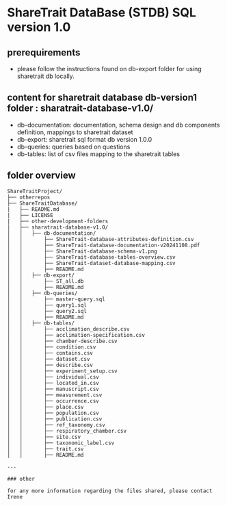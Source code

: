# ShareTrait DataBase (STDB) SQL version 1.0

## prerequirements

- please follow the instructions found on db-export folder for using sharetrait db locally.

## content for sharetrait database db-version1 folder : sharatrait-database-v1.0/

- db-documentation: documentation, schema design and db components definition, mappings to sharetrait dataset
- db-export: sharetrait sql format db version 1.0.0
- db-queries: queries based on questions
- db-tables: list of csv files mapping to the sharetrait tables

## folder overview

```
ShareTraitProject/
├── otherrepos
├── ShareTraitDatabase/
|   ├── README.md
|   ├── LICENSE
|   ├── other-development-folders
│   ├── sharatrait-database-v1.0/
│   │   ├── db-documentation/
│   │       ├── ShareTrait-database-attributes-definition.csv
│   │       ├── ShareTrait-database-documentation-v20241108.pdf
│   │       ├── ShareTrait-database-schema-v1.png
│   │       ├── ShareTrait-database-tables-overview.csv
│   │       ├── ShareTrait-dataset-database-mapping.csv
│   │       ├── README.md
│   │   ├── db-export/
│   │       ├── ST_all.db
│   │       ├── README.md
│   │   ├── db-queries/
│   │       ├── master-query.sql
│   │       ├── query1.sql
│   │       ├── query2.sql
│   │       ├── README.md
│   │   ├── db-tables/
│   │       ├── acclimation_describe.csv
│   │       ├── acclimation-specification.csv
│   │       ├── chamber-describe.csv
│   │       ├── condition.csv
│   │       ├── contains.csv
│   │       ├── dataset.csv
│   │       ├── describe.csv
│   │       ├── experiment_setup.csv
│   │       ├── individual.csv
│   │       ├── located_in.csv
│   │       ├── manuscript.csv
│   │       ├── measurement.csv
│   │       ├── occurrence.csv
│   │       ├── place.csv
│   │       ├── population.csv
│   │       ├── publication.csv
│   │       ├── ref_taxonomy.csv
│   │       ├── respiratory_chamber.csv
│   │       ├── site.csv
│   │       ├── taxonomic_label.csv
│   │       ├── trait.csv
│   │       ├── README.md

---

### other

for any more information regarding the files shared, please contact Irene
